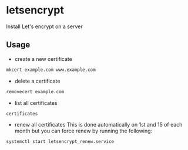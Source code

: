 # letsencrypt
Install Let's encrypt on a server

## Usage

- create a new certificate

```bash
mkcert example.com www.example.com
```

- delete a certificate

```bash
removecert example.com
```

- list all certificates

```bash
certificates
```

- renew all certificates
This is done automatically on 1st and 15 of each month but you can force renew by running the following:

```bash
systemctl start letsencrypt_renew.service
```
